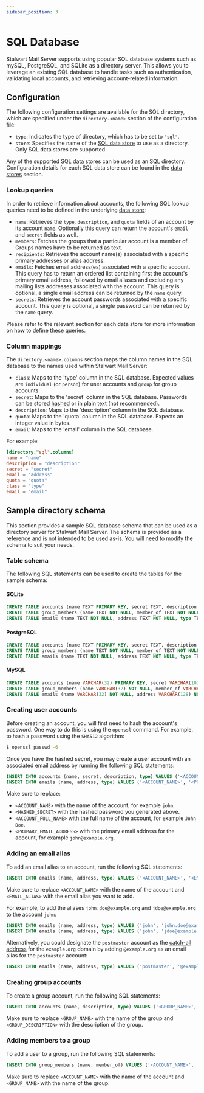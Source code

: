 ```yaml
---
sidebar_position: 3
---
```


# SQL Database

Stalwart Mail Server supports using popular SQL database systems such as mySQL, PostgreSQL, and SQLite as a directory server. This allows you to leverage an existing SQL database to handle tasks such as authentication, validating local accounts, and retrieving account-related information.

## Configuration

The following configuration settings are available for the SQL directory, which are specified under the `directory.<name>` section of the configuration file:

- `type`: Indicates the type of directory, which has to be set to `"sql"`.
- `store`: Specifies the name of the [SQL data store](/docs/storage/data) to use as a directory. Only SQL data stores are supported.

Any of the supported SQL data stores can be used as an SQL directory. Configuration details for each SQL data store can be found in the [data stores](/docs/storage/data) section.

### Lookup queries

In order to retrieve information about accounts, the following SQL lookup queries need to be defined in the underlying [data store](/docs/storage/data):

- `name`: Retrieves the `type`, `description`, and `quota` fields of an account by its account `name`. Optionally this query can return the account's `email` and `secret` fields as well.
- `members`: Fetches the groups that a particular account is a member of. Groups names have to be returned as text.
- `recipients`: Retrieves the account name(s) associated with a specific primary addresses or alias address.
- `emails`: Fetches email address(es) associated with a specific account. This query has to return an ordered list containing first the account's primary email address, followed by email aliases and excluding any mailing lists addresses associated with the account. This query is optional, a single email address can be returned by the `name` query.
- `secrets`: Retrieves the account passwords associated with a specific account. This query is optional, a single password can be returned by the `name` query.

Please refer to the relevant section for each data store for more information on how to define these queries.

### Column mappings

The `directory.<name>.columns` section maps the column names in the SQL database to the names used within Stalwart Mail Server:

- `class`: Maps to the 'type' column in the SQL database. Expected values are `individual` (or `person`) for user accounts and `group` for group accounts.
- `secret`: Maps to the 'secret' column in the SQL database. Passwords can be stored [hashed](//docs/auth/authentication/password) or in plain text (not recommended).
- `description`: Maps to the 'description' column in the SQL database.
- `quota`: Maps to the 'quota' column in the SQL database. Expects an integer value in bytes.
- `email`: Maps to the 'email' column in the SQL database. 

For example:

```toml
[directory."sql".columns]
name = "name"
description = "description"
secret = "secret"
email = "address"
quota = "quota"
class = "type"
email = "email"
```

## Sample directory schema

This section provides a sample SQL database schema that can be used as a directory server for Stalwart Mail Server. The schema is provided as a reference and is not intended to be used as-is. You will need to modify the schema to suit your needs.

### Table schema

The following SQL statements can be used to create the tables for the sample schema:

#### SQLite

```sql
CREATE TABLE accounts (name TEXT PRIMARY KEY, secret TEXT, description TEXT, type TEXT NOT NULL, quota INTEGER DEFAULT 0, active BOOLEAN DEFAULT 1)
CREATE TABLE group_members (name TEXT NOT NULL, member_of TEXT NOT NULL, PRIMARY KEY (name, member_of))
CREATE TABLE emails (name TEXT NOT NULL, address TEXT NOT NULL, type TEXT, PRIMARY KEY (name, address))
```

#### PostgreSQL

```sql
CREATE TABLE accounts (name TEXT PRIMARY KEY, secret TEXT, description TEXT, type TEXT NOT NULL, quota INTEGER DEFAULT 0, active BOOLEAN DEFAULT true);
CREATE TABLE group_members (name TEXT NOT NULL, member_of TEXT NOT NULL, PRIMARY KEY (name, member_of));
CREATE TABLE emails (name TEXT NOT NULL, address TEXT NOT NULL, type TEXT, PRIMARY KEY (name, address));
```

#### MySQL

```sql
CREATE TABLE accounts (name VARCHAR(32) PRIMARY KEY, secret VARCHAR(1024), description VARCHAR(1024), type VARCHAR(32) NOT NULL, quota INTEGER DEFAULT 0, active BOOLEAN DEFAULT 1);
CREATE TABLE group_members (name VARCHAR(32) NOT NULL, member_of VARCHAR(32) NOT NULL, PRIMARY KEY (name, member_of));
CREATE TABLE emails (name VARCHAR(32) NOT NULL, address VARCHAR(128) NOT NULL, type VARCHAR(32), PRIMARY KEY (name, address));
```

### Creating user accounts

Before creating an account, you will first need to hash the account's password. One way to do this is using the `openssl` command. For example, to hash a password using the `SHA512` algorithm:

```bash
$ openssl passwd -6
```

Once you have the hashed secret, you may create a user account with an associated email address by running the following SQL statements:

```sql
INSERT INTO accounts (name, secret, description, type) VALUES ('<ACCOUNT_NAME>', '<HASHED_SECRET>', '<ACCOUNT_FULL_NAME>', 'individual')
INSERT INTO emails (name, address, type) VALUES ('<ACCOUNT_NAME>', '<PRIMARY_EMAIL_ADDRESS>', 'primary')
```

Make sure to replace:
 - `<ACCOUNT_NAME>` with the name of the account, for example `john`.
 - `<HASHED_SECRET>` with the hashed password you generated above.
 - `<ACCOUNT_FULL_NAME>` with the full name of the account, for example `John Doe`.
 - `<PRIMARY_EMAIL_ADDRESS>` with the primary email address for the account, for example `john@example.org`.

### Adding an email alias

To add an email alias to an account, run the following SQL statements:

```sql
INSERT INTO emails (name, address, type) VALUES ('<ACCOUNT_NAME>', '<EMAIL_ALIAS>', 'alias')
```

Make sure to replace `<ACCOUNT_NAME>` with the name of the account and `<EMAIL_ALIAS>` with the email alias you want to add. 

For example, to add the aliases `john.doe@example.org` and `jdoe@example.org` to the account `john`:

```sql
INSERT INTO emails (name, address, type) VALUES ('john', 'john.doe@example.org', 'alias')
INSERT INTO emails (name, address, type) VALUES ('john', 'jdoe@example.org', 'alias')
```

Alternatively, you could designate the `postmaster` account as the [catch-all address](/docs/smtp/inbound/rcpt#catch-all-addresses) for the `example.org` domain by adding `@example.org` as an email alias for the `postmaster` account:

```sql
INSERT INTO emails (name, address, type) VALUES ('postmaster', '@example.org', 'alias')
```

### Creating group accounts

To create a group account, run the following SQL statements:

```sql
INSERT INTO accounts (name, description, type) VALUES ('<GROUP_NAME>', '<GROUP_DESCRIPTION>', 'group')
```

Make sure to replace `<GROUP_NAME>` with the name of the group and `<GROUP_DESCRIPTION>` with the description of the group.

### Adding members to a group

To add a user to a group, run the following SQL statements:

```sql
INSERT INTO group_members (name, member_of) VALUES ('<ACCOUNT_NAME>', '<GROUP_NAME>')
```

Make sure to replace `<ACCOUNT_NAME>` with the name of the account and `<GROUP_NAME>` with the name of the group.
